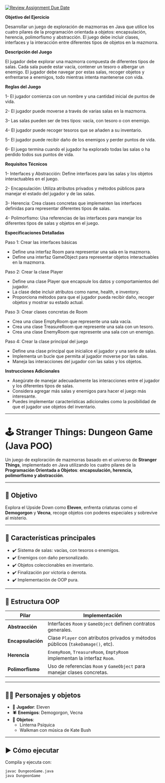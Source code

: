 [![Review Assignment Due Date](https://classroom.github.com/assets/deadline-readme-button-22041afd0340ce965d47ae6ef1cefeee28c7c493a6346c4f15d667ab976d596c.svg)](https://classroom.github.com/a/vov8w5Ad)

**Objetivo del Ejercicio**

Desarrollar un juego de exploración de mazmorras en Java que utilice los cuatro pilares de la programación orientada a objetos: encapsulación, herencia, polimorfismo y abstracción. El juego debe incluir clases, interfaces y la interacción entre diferentes tipos de objetos en la mazmorra.


**Descripción del Juego**

El jugador debe explorar una mazmorra compuesta de diferentes tipos de salas. Cada sala puede estar vacía, contener un tesoro o albergar un enemigo. El jugador debe navegar por estas salas, recoger objetos y enfrentarse a enemigos, todo mientras intenta mantenerse con vida.


**Reglas del Juego**

1- El jugador comienza con un nombre y una cantidad inicial de puntos de vida.

2- El jugador puede moverse a través de varias salas en la mazmorra.

3- Las salas pueden ser de tres tipos: vacía, con tesoro o con enemigo.

4- El jugador puede recoger tesoros que se añaden a su inventario.

5- El jugador puede recibir daño de los enemigos y perder puntos de vida.

6- El juego termina cuando el jugador ha explorado todas las salas o ha perdido todos sus puntos de vida.



**Requisitos Técnicos**

1- Interfaces y Abstracción: Define interfaces para las salas y los objetos interactuables en el juego.

2- Encapsulación: Utiliza atributos privados y métodos públicos para manejar el estado del jugador y de las salas.

3- Herencia: Crea clases concretas que implementen las interfaces definidas para representar diferentes tipos de salas.

4- Polimorfismo: Usa referencias de las interfaces para manejar los diferentes tipos de salas y objetos en el juego.



**Especificaciones Detalladas**

Paso 1: Crear las interfaces básicas
  - Define una interfaz Room para representar una sala en la mazmorra.
  - Define una interfaz GameObject para representar objetos interactuables en la mazmorra.

Paso 2: Crear la clase Player
  - Define una clase Player que encapsule los datos y comportamientos del jugador.
  - La clase debe incluir atributos como name, health, e inventory.
  - Proporciona métodos para que el jugador pueda recibir daño, recoger objetos y mostrar su estado actual.

Paso 3: Crear clases concretas de Room
  - Crea una clase EmptyRoom que represente una sala vacía.
  - Crea una clase TreasureRoom que represente una sala con un tesoro.
  - Crea una clase EnemyRoom que represente una sala con un enemigo.

Paso 4: Crear la clase principal del juego
  - Define una clase principal que inicialice el jugador y una serie de salas.
  - Implementa un bucle que permita al jugador moverse por las salas.
  - Maneja las interacciones del jugador con las salas y los objetos.

**Instrucciones Adicionales**
  - Asegúrate de manejar adecuadamente las interacciones entre el jugador y los diferentes tipos de salas.
  - Considera agregar más salas y enemigos para hacer el juego más interesante.
  - Puedes implementar características adicionales como la posibilidad de que el jugador use objetos del inventario.
    
---

# 🕹️ Stranger Things: Dungeon Game (Java POO)

Un juego de exploración de mazmorras basado en el universo de **Stranger Things**, implementado en Java utilizando los cuatro pilares de la **Programación Orientada a Objetos**: **encapsulación, herencia, polimorfismo y abstracción**.

---

## 🎯 Objetivo

Explora el Upside Down como **Eleven**, enfrenta criaturas como el **Demogorgon** y **Vecna**, recoge objetos con poderes especiales y sobrevive al misterio.

---

## 🧩 Características principales

- ✔️ Sistema de salas: vacías, con tesoros o enemigos.
- ✔️ Enemigos con daño personalizado.
- ✔️ Objetos coleccionables en inventario.
- ✔️ Finalización por victoria o derrota.
- ✔️ Implementación de OOP pura.

---

## 🧱 Estructura OOP

| Pilar         | Implementación                                                                 |
|---------------|----------------------------------------------------------------------------------|
| **Abstracción**  | Interfaces `Room` y `GameObject` definen contratos generales.                   |
| **Encapsulación**| Clase `Player` con atributos privados y métodos públicos (`takeDamage()`, etc).|
| **Herencia**     | `EnemyRoom`, `TreasureRoom`, `EmptyRoom` implementan la interfaz `Room`.        |
| **Polimorfismo** | Uso de referencias `Room` y `GameObject` para manejar clases concretas.        |

---

## 🧙‍♀️ Personajes y objetos

- 👧 **Jugador**: Eleven
- 🕷️ **Enemigos**: Demogorgon, Vecna
- 💎 **Objetos**:
  - Linterna Psíquica
  - Walkman con música de Kate Bush

---

## ▶️ Cómo ejecutar

Compila y ejecuta con:

```bash
javac DungeonGame.java
java DungeonGame

